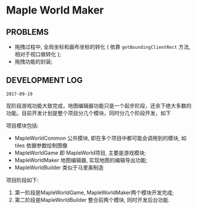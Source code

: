 # Maple World Maker

## PROBLEMS

* 拖拽过程中, 全局坐标和画布坐标的转化 ( 依靠 `getBoundingClientRect` 方法, 相对于视口做转化 );
* 拖拽功能的封装;

## DEVELOPMENT LOG

`2017-09-19`

现阶段游戏功能大致完成，地图编辑器功能只是一个起步阶段，还余下绝大多数的功能。目前开发计划是整个项目分几个模块，同时分几个阶段开发，如下

项目模块包括:

* MapleWorldCommon 公共模块, 即在多个项目中都可能会调用到的模块, 如 tiles 依据参数绘制图像
* MapleWorldGame 即 MapleWorld项目, 主要是游戏模块;
* MapleWorldMaker 地图编辑器, 实现地图的编辑导出功能;
* MapleWorldBuilder 类似于马里奥制造

项目阶段如下:

1. 第一阶段是MapleWorldGame, MapleWorldMaker两个模块开发完成;
2. 第二阶段是MapleWorldBuilder 整合前两个模块, 同时开发后台功能.
